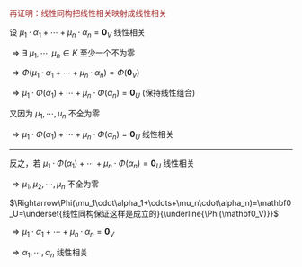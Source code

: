 <font color=brown>再证明：线性同构把线性相关映射成线性相关</font>  
  
设 $\mu_1\cdot\alpha_1+\cdots+\mu_n\cdot\alpha_n=\mathbf0_V$ 线性相关  
  
$\Rightarrow\exists\ \mu_1,\cdots,\mu_n\in K$ 至少一个不为零  
  
$\Rightarrow\Phi(\mu_1\cdot\alpha_1+\cdots+\mu_n\cdot\alpha_n)=\Phi(\mathbf0_V)$  
  
$\Rightarrow\mu_1\cdot\Phi(\alpha_1)+\cdots+\mu_n\cdot\Phi(\alpha_n)=\mathbf0_U$  (保持线性组合)  
  
又因为 $\mu_1,\cdots,\mu_n$ 不全为零  
  
$\Rightarrow\mu_1\cdot\Phi(\alpha_1)+\cdots+\mu_n\cdot\Phi(\alpha_n)=\mathbf0_U$ 线性相关  
  
---  
  
反之，若 $\mu_1\cdot\Phi(\alpha_1)+\cdots+\mu_n\cdot\Phi(\alpha_n)=\mathbf0_U$ 线性相关  
  
$\Rightarrow\mu_1,\mu_2,\cdots,\mu_n$ 不全为零  
  
$\Rightarrow\Phi(\mu_1\cdot\alpha_1+\cdots+\mu_n\cdot\alpha_n)=\mathbf0_U=\underset{线性同构保证这样是成立的}{\underline{\Phi(\mathbf0_V)}}$  
  
$\Rightarrow\mu_1\cdot\alpha_1+\cdots+\mu_n\cdot\alpha_n=\mathbf0_V$  
  
$\Rightarrow\alpha_1,\cdots,\alpha_n$ 线性相关  
